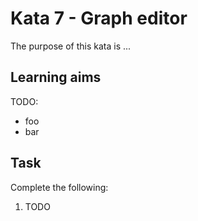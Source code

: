 # Kata 7 - Graph editor

The purpose of this kata is ...

## Learning aims

TODO:

* foo
* bar

## Task

Complete the following:

1. TODO
